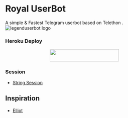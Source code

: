 # Royal UserBot
A simple & Fastest Telegram userbot based on Telethon .
![legenduserbot logo](https://telegra.ph/file/b4c7082f2c22283d66394.jpg)
### Heroku Deploy
<p align="center"><a href="https://heroku.com/deploy?template=https://github.com/Kajukatliii/AlfrozenUB"> <img src="https://img.shields.io/badge/Deploy%20To%20Heroku-black?style=for-the-badge&logo=heroku" width="220" height="38.45"/></a></p>

### Session
 - [String Session](https://github.com/AlfrozenSessionBot)
## Inspiration
   - [Elliot](https://github.com/MrElliotAlderson)
      
